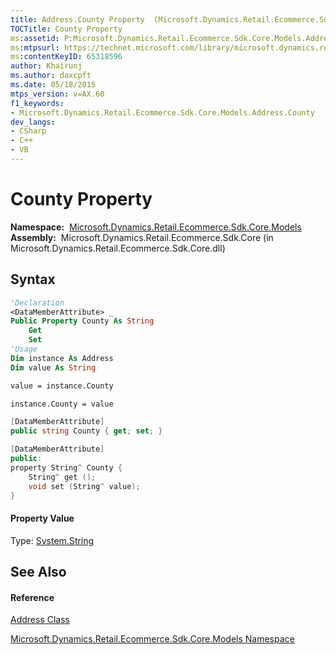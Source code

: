 ```yaml
---
title: Address.County Property  (Microsoft.Dynamics.Retail.Ecommerce.Sdk.Core.Models)
TOCTitle: County Property
ms:assetid: P:Microsoft.Dynamics.Retail.Ecommerce.Sdk.Core.Models.Address.County
ms:mtpsurl: https://technet.microsoft.com/library/microsoft.dynamics.retail.ecommerce.sdk.core.models.address.county(v=AX.60)
ms:contentKeyID: 65318596
author: Khairunj
ms.author: daxcpft
ms.date: 05/18/2015
mtps_version: v=AX.60
f1_keywords:
- Microsoft.Dynamics.Retail.Ecommerce.Sdk.Core.Models.Address.County
dev_langs:
- CSharp
- C++
- VB
---
```


# County Property

**Namespace:**  [Microsoft.Dynamics.Retail.Ecommerce.Sdk.Core.Models](microsoft-dynamics-retail-ecommerce-sdk-core-models-namespace.md)  
**Assembly:**  Microsoft.Dynamics.Retail.Ecommerce.Sdk.Core (in Microsoft.Dynamics.Retail.Ecommerce.Sdk.Core.dll)

## Syntax

``` vb
'Declaration
<DataMemberAttribute> _
Public Property County As String
    Get
    Set
'Usage
Dim instance As Address
Dim value As String

value = instance.County

instance.County = value
```

``` csharp
[DataMemberAttribute]
public string County { get; set; }
```

``` c++
[DataMemberAttribute]
public:
property String^ County {
    String^ get ();
    void set (String^ value);
}
```

#### Property Value

Type: [System.String](https://technet.microsoft.com/library/s1wwdcbf\(v=ax.60\))  

## See Also

#### Reference

[Address Class](address-class-microsoft-dynamics-retail-ecommerce-sdk-core-models.md)

[Microsoft.Dynamics.Retail.Ecommerce.Sdk.Core.Models Namespace](microsoft-dynamics-retail-ecommerce-sdk-core-models-namespace.md)

